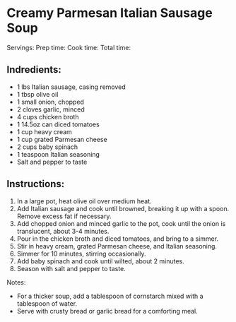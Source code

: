 # Creamy Parmesan Italian Sausage Soup

Servings: 
Prep time: 
Cook time: 
Total time: 

## Indredients:
- 1 lbs Italian sausage, casing removed
- 1 tbsp olive oil
- 1 small onion, chopped
- 2 cloves garlic, minced
- 4 cups chicken broth
- 1 14.5oz can diced tomatoes
- 1 cup heavy cream
- 1 cup grated Parmesan cheese
- 2 cups baby spinach
- 1 teaspoon Italian seasoning
- Salt and pepper to taste

## Instructions:
1. In a large pot, heat olive oil over medium heat.
2. Add Italian sausage and cook until browned, breaking it up with a spoon. Remove excess fat if necessary.
3. Add chopped onion and minced garlic to the pot, cook until the onion is translucent, about 3-4 minutes.
4. Pour in the chicken broth and diced tomatoes, and bring to a simmer.
5. Stir in heavy cream, grated Parmesan cheese, and Italian seasoning.
6. Simmer for 10 minutes, stirring occasionally.
7. Add baby spinach and cook until wilted, about 2 minutes.
8. Season with salt and pepper to taste.

Notes:
- For a thicker soup, add a tablespoon of cornstarch mixed with a tablespoon of water.
- Serve with crusty bread or garlic bread for a comforting meal.
